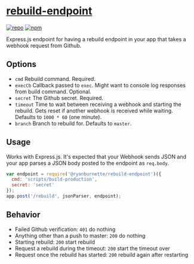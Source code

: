 # [rebuild-endpoint](https://github.com/ryanburnette/rebuild-endpoint)

[![repo](https://img.shields.io/badge/repository-Github-black.svg?style=flat-square)](https://github.com/ryanburnette/rebuild-endpoint)
[![npm](https://img.shields.io/badge/package-NPM-green.svg?style=flat-square)](https://www.npmjs.com/package/@ryanburnette/rebuild-endpoint)

Express.js endpoint for having a rebuild endpoint in your app that takes a webhook request from
Github.

## Options

- `cmd` Rebuild command. Required.
- `execCb` Callback passed to `exec`. Might want to console log responses from build command.
  Optional.
- `secret` The Github secret. Required.
- `timeout` Time to wait between receiving a webhook and starting the rebuild. Gets reset if another
  webhook is received while waiting. Defaults to `1000 * 60` (one minute).
- `branch` Branch to rebuild for. Defaults to `master`.

## Usage

Works with Express.js. It's expected that your Webhook sends JSON and your app parses a JSON body
posted to the endpoint as `req.body`.

```js
var endpoint = require('@ryanburnette/rebuild-endpoint')({
  cmd: 'scripts/build-production',
  secret: 'secret'
});
app.post('/rebuild', jsonParser, endpoint);
```

## Behavior

- Failed Github verification: `401` do nothing
- Anything other than a push to master: `200` do nothing
- Starting rebuild: `200` start rebuild
- Request a rebuild during the timeout: `200` start the timeout over
- Request once the rebuild has started: `200` rebuild again after restarting
